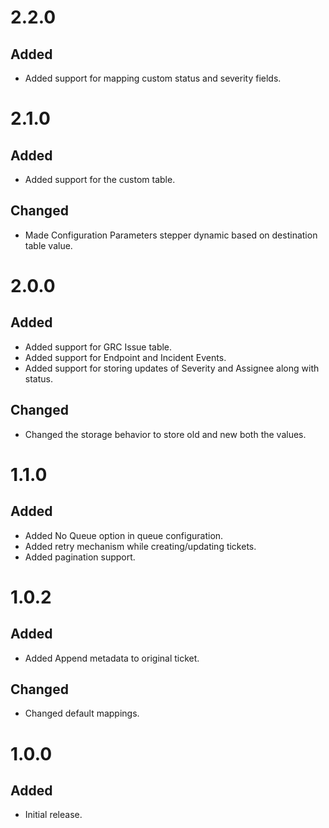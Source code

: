 # 2.2.0
## Added
- Added support for mapping custom status and severity fields.

# 2.1.0
## Added
- Added support for the custom table.
## Changed
- Made Configuration Parameters stepper dynamic based on destination table value.

# 2.0.0
## Added
- Added support for GRC Issue table.
- Added support for Endpoint and Incident Events.
- Added support for storing updates of Severity and Assignee along with status.
## Changed
- Changed the storage behavior to store old and new both the values.

# 1.1.0
## Added
- Added No Queue option in queue configuration.
- Added retry mechanism while creating/updating tickets.
- Added pagination support.

# 1.0.2
## Added
- Added Append metadata to original ticket.

## Changed
- Changed default mappings.

# 1.0.0
## Added
- Initial release.